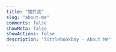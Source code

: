 ```yaml
---
title: "關於我"
slug: "about-me"
comments: false
showMeta: false
showActions: false
description: "littlebookboy - About Me"
---
```




